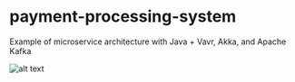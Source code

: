 # payment-processing-system
Example of microservice architecture with Java + Vavr, Akka, and Apache Kafka

![alt text](https://github.com/aleksandarskrbic/payment-processing-system/blob/master/architecture.png)
